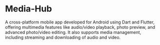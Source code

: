 # Media-Hub
A cross-platform mobile app developed for Android using Dart and Flutter, offering multimedia features like audio/video playback, photo preview, and advanced photo/video editing. It also supports media management, including streaming and downloading of audio and video.
